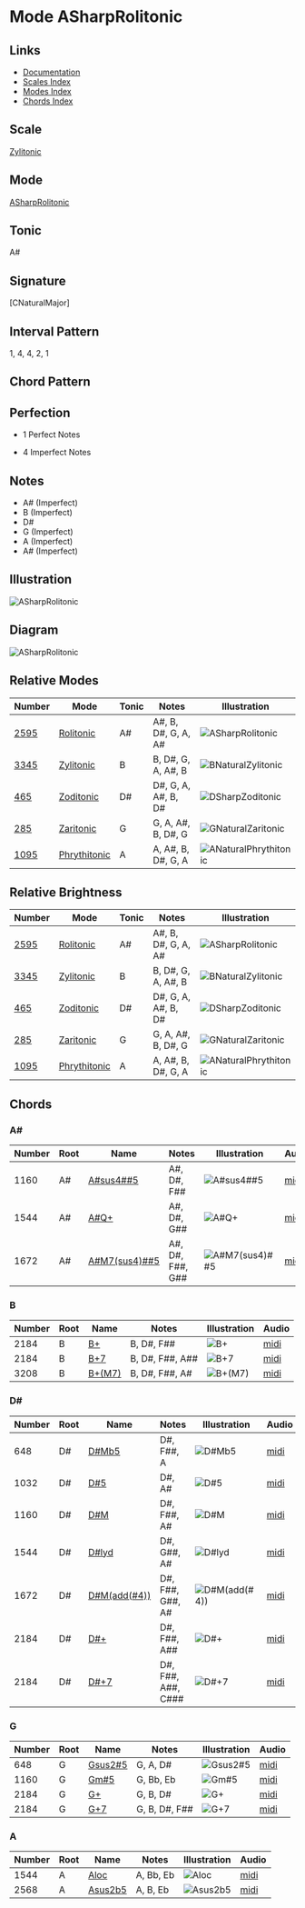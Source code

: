# Mode ASharpRolitonic

## Links

- [Documentation](README.md)
- [Scales Index](Scales.md)
- [Modes Index](Modes.md)
- [Chords Index](Chords.md)

## Scale

[Zylitonic](ScaleZylitonic.md)

## Mode

[ASharpRolitonic](ModeASharpRolitonic.md)

## Tonic

A#

## Signature

[CNaturalMajor]

## Interval Pattern

1, 4, 4, 2, 1

## Chord Pattern



## Perfection

 - 1 Perfect Notes

 - 4 Imperfect Notes

## Notes

- A# (Imperfect)
- B (Imperfect)
- D#
- G (Imperfect)
- A (Imperfect)
- A# (Imperfect)

## Illustration

![ASharpRolitonic](ModeASharpRolitonic.png)

## Diagram

![ASharpRolitonic](CircleModeASharpRolitonic.png)

## Relative Modes

| Number | Mode | Tonic | Notes | Illustration |
|--------|------|-------|-------|--------------|
| [2595](https://ianring.com/musictheory/scales/2595) | [Rolitonic](ModeRolitonic.md) | A# | A#, B, D#, G, A, A# | ![ASharpRolitonic](ModeASharpRolitonic.png) |
| [3345](https://ianring.com/musictheory/scales/3345) | [Zylitonic](ModeZylitonic.md) | B | B, D#, G, A, A#, B | ![BNaturalZylitonic](ModeBNaturalZylitonic.png) |
| [465](https://ianring.com/musictheory/scales/465) | [Zoditonic](ModeZoditonic.md) | D# | D#, G, A, A#, B, D# | ![DSharpZoditonic](ModeDSharpZoditonic.png) |
| [285](https://ianring.com/musictheory/scales/285) | [Zaritonic](ModeZaritonic.md) | G | G, A, A#, B, D#, G | ![GNaturalZaritonic](ModeGNaturalZaritonic.png) |
| [1095](https://ianring.com/musictheory/scales/1095) | [Phrythitonic](ModePhrythitonic.md) | A | A, A#, B, D#, G, A | ![ANaturalPhrythitonic](ModeANaturalPhrythitonic.png) |
## Relative Brightness

| Number | Mode | Tonic | Notes | Illustration |
|--------|------|-------|-------|--------------|
| [2595](https://ianring.com/musictheory/scales/2595) | [Rolitonic](ModeRolitonic.md) | A# | A#, B, D#, G, A, A# | ![ASharpRolitonic](CircleModeASharpRolitonic.png) |
| [3345](https://ianring.com/musictheory/scales/3345) | [Zylitonic](ModeZylitonic.md) | B | B, D#, G, A, A#, B | ![BNaturalZylitonic](CircleModeBNaturalZylitonic.png) |
| [465](https://ianring.com/musictheory/scales/465) | [Zoditonic](ModeZoditonic.md) | D# | D#, G, A, A#, B, D# | ![DSharpZoditonic](CircleModeDSharpZoditonic.png) |
| [285](https://ianring.com/musictheory/scales/285) | [Zaritonic](ModeZaritonic.md) | G | G, A, A#, B, D#, G | ![GNaturalZaritonic](CircleModeGNaturalZaritonic.png) |
| [1095](https://ianring.com/musictheory/scales/1095) | [Phrythitonic](ModePhrythitonic.md) | A | A, A#, B, D#, G, A | ![ANaturalPhrythitonic](CircleModeANaturalPhrythitonic.png) |

## Chords

### A#

| Number | Root | Name | Notes | Illustration | Audio |
|--------|------|------|-------|--------------|-------|
| 1160 | A# | [A#sus4##5](ChordASharpSuspendedFourthDoubleSharpFifth.md) | A#, D#, F## | ![A#sus4##5](ChordASharpSuspendedFourthDoubleSharpFifthRootPosition.png) | [midi](ChordASharpSuspendedFourthDoubleSharpFifthRootPosition.mid) |
| 1544 | A# | [A#Q+](ChordASharpQuartalAugmented.md) | A#, D#, G## | ![A#Q+](ChordASharpQuartalAugmentedRootPosition.png) | [midi](ChordASharpQuartalAugmentedRootPosition.mid) |
| 1672 | A# | [A#M7(sus4)##5](ChordASharpMajorSeventhSuspendedFourthDoubleSharpFifth.md) | A#, D#, F##, G## | ![A#M7(sus4)##5](ChordASharpMajorSeventhSuspendedFourthDoubleSharpFifthRootPosition.png) | [midi](ChordASharpMajorSeventhSuspendedFourthDoubleSharpFifthRootPosition.mid) |

### B

| Number | Root | Name | Notes | Illustration | Audio |
|--------|------|------|-------|--------------|-------|
| 2184 | B | [B+](ChordBNaturalAugmented.md) | B, D#, F## | ![B+](ChordBNaturalAugmentedRootPosition.png) | [midi](ChordBNaturalAugmentedRootPosition.mid) |
| 2184 | B | [B+7](ChordBNaturalAugmentedAugmentedSeventh.md) | B, D#, F##, A## | ![B+7](ChordBNaturalAugmentedAugmentedSeventhRootPosition.png) | [midi](ChordBNaturalAugmentedAugmentedSeventhRootPosition.mid) |
| 3208 | B | [B+(M7)](ChordBNaturalAugmentedMajorSeventh.md) | B, D#, F##, A# | ![B+(M7)](ChordBNaturalAugmentedMajorSeventhRootPosition.png) | [midi](ChordBNaturalAugmentedMajorSeventhRootPosition.mid) |

### D#

| Number | Root | Name | Notes | Illustration | Audio |
|--------|------|------|-------|--------------|-------|
| 648 | D# | [D#Mb5](ChordDSharpMajorFlatFifth.md) | D#, F##, A | ![D#Mb5](ChordDSharpMajorFlatFifthRootPosition.png) | [midi](ChordDSharpMajorFlatFifthRootPosition.mid) |
| 1032 | D# | [D#5](ChordDSharpPowerChord.md) | D#, A# | ![D#5](ChordDSharpPowerChordRootPosition.png) | [midi](ChordDSharpPowerChordRootPosition.mid) |
| 1160 | D# | [D#M](ChordDSharpMajor.md) | D#, F##, A# | ![D#M](ChordDSharpMajorRootPosition.png) | [midi](ChordDSharpMajorRootPosition.mid) |
| 1544 | D# | [D#lyd](ChordDSharpLydian.md) | D#, G##, A# | ![D#lyd](ChordDSharpLydianRootPosition.png) | [midi](ChordDSharpLydianRootPosition.mid) |
| 1672 | D# | [D#M(add(#4))](ChordDSharpMajorAddSharpFourth.md) | D#, F##, G##, A# | ![D#M(add(#4))](ChordDSharpMajorAddSharpFourthRootPosition.png) | [midi](ChordDSharpMajorAddSharpFourthRootPosition.mid) |
| 2184 | D# | [D#+](ChordDSharpAugmented.md) | D#, F##, A## | ![D#+](ChordDSharpAugmentedRootPosition.png) | [midi](ChordDSharpAugmentedRootPosition.mid) |
| 2184 | D# | [D#+7](ChordDSharpAugmentedAugmentedSeventh.md) | D#, F##, A##, C### | ![D#+7](ChordDSharpAugmentedAugmentedSeventhRootPosition.png) | [midi](ChordDSharpAugmentedAugmentedSeventhRootPosition.mid) |

### G

| Number | Root | Name | Notes | Illustration | Audio |
|--------|------|------|-------|--------------|-------|
| 648 | G | [Gsus2#5](ChordGNaturalSuspendedSecondSharpFifth.md) | G, A, D# | ![Gsus2#5](ChordGNaturalSuspendedSecondSharpFifthRootPosition.png) | [midi](ChordGNaturalSuspendedSecondSharpFifthRootPosition.mid) |
| 1160 | G | [Gm#5](ChordGNaturalMinorSharpFifth.md) | G, Bb, Eb | ![Gm#5](ChordGNaturalMinorSharpFifthRootPosition.png) | [midi](ChordGNaturalMinorSharpFifthRootPosition.mid) |
| 2184 | G | [G+](ChordGNaturalAugmented.md) | G, B, D# | ![G+](ChordGNaturalAugmentedRootPosition.png) | [midi](ChordGNaturalAugmentedRootPosition.mid) |
| 2184 | G | [G+7](ChordGNaturalAugmentedAugmentedSeventh.md) | G, B, D#, F## | ![G+7](ChordGNaturalAugmentedAugmentedSeventhRootPosition.png) | [midi](ChordGNaturalAugmentedAugmentedSeventhRootPosition.mid) |

### A

| Number | Root | Name | Notes | Illustration | Audio |
|--------|------|------|-------|--------------|-------|
| 1544 | A | [Aloc](ChordANaturalLocrian.md) | A, Bb, Eb | ![Aloc](ChordANaturalLocrianRootPosition.png) | [midi](ChordANaturalLocrianRootPosition.mid) |
| 2568 | A | [Asus2b5](ChordANaturalSuspendedSecondFlatFifth.md) | A, B, Eb | ![Asus2b5](ChordANaturalSuspendedSecondFlatFifthRootPosition.png) | [midi](ChordANaturalSuspendedSecondFlatFifthRootPosition.mid) |

